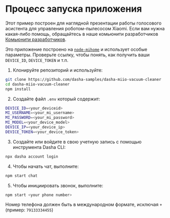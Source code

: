 # Процесс запуска приложения

Этот пример построен для наглядной презентации работы голосового асистента для управления роботом-пылесосом Xiaomi. Если вам нужна какая-либо помощь, обращайтесь в наше комьюнити разработчиков
[Комьюнити разработчиков](https://community.dasha.ai).

Это приложение построено на [`node-mihome`](https://www.npmjs.com/package/node-mihome) и использует особые параметры. Проверьте ссылку, чтобы понять, как получить ваши  `DEVICE_ID`, `DEVICE_TOKEN` и т.п.

1. Клонируйте репозиторий и используйте:

```sh
git clone https://github.com/dasha-samples/dasha-miio-vacuum-cleaner
cd dasha-miio-vacuum-cleaner
npm install
```

2. Создайте файл `.env` который содержит:
```sh
DEVICE_ID=<your_deviceid>
MI_USERNAME=<your_mi_username>
MI_PASSWORD=<your_mi_password>
MI_MODEL=<your_device_model>
DEVICE_IP=<your_device_ip>
DEVICE_TOKEN=<your_device_token>
```

3. Создайте или войдите в свою учетную запись с помощью инструмента Dasha CLI:

```sh
npx dasha account login
```

4. Чтобы начать чат, выполните:

```sh
npm start chat
```

5. Чтобы инициировать звонок, выполните:

```sh
npm start <your phone number>
```

Номер телефона должен быть в международном формате, исключая `+` (пример: `79133334455`)
